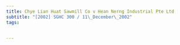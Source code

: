 ```yaml
---
title: Chye Lian Huat Sawmill Co v Hean Nerng Industrial Pte Ltd 
subtitle: "[2002] SGHC 300 / 11\_December\_2002"
tags:


---
```


